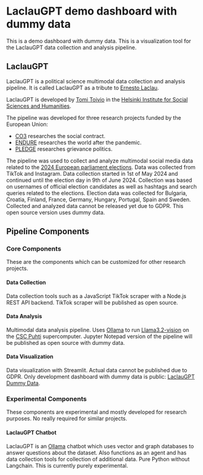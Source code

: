 # LaclauGPT demo dashboard with dummy data

This is a demo dashboard with dummy data. This is a visualization tool for the LaclauGPT data collection and analysis pipeline.

## LaclauGPT

LaclauGPT is a political science multimodal data collection and analysis pipeline. It is called LaclauGPT as a tribute to [Ernesto Laclau](https://en.wikipedia.org/wiki/Ernesto_Laclau).

LaclauGPT is developed by [Tomi Toivio](mailto:tomi.toivio@helsinki.fi) in the [Helsinki Institute for Social Sciences and Humanities](https://www.helsinki.fi/en/helsinki-institute-social-sciences-and-humanities).

The pipeline was developed for three research projects funded by the European Union:
* [CO3](https://www.co3socialcontract.eu/) researches the social contract. 
* [ENDURE](https://www.endure-project.org/​) researches the world after the pandemic. 
* [PLEDGE](https://www.pledgeproject.eu/​) researches grievance politics.

The pipeline was used to collect and analyze multimodal social media data related to the [2024 European parliament elections](https://en.wikipedia.org/wiki/2024_European_Parliament_election). Data was collected from TikTok and Instagram. Data collection started in 1st of May 2024 and continued until the election day in 9th of June 2024. Collection was based on usernames of official election candidates as well as hashtags and search queries related to the elections. Election data was collected for Bulgaria, Croatia, Finland, France, Germany, Hungary, Portugal, Spain and Sweden. Collected and analyzed data cannot be released yet due to GDPR. This open source version uses dummy data. 

## Pipeline Components

### Core Components

These are the components which can be customized for other research projects.

#### Data Collection

Data collection tools such as a JavaScript TikTok scraper with a Node.js REST API backend. TikTok scraper will be published as open source.

#### Data Analysis

Multimodal data analysis pipeline. Uses [Ollama](https://ollama.com/) to run [Llama3.2-vision](https://ollama.com/library/llama3.2-vision) on the [CSC Puhti](https://docs.csc.fi/computing/systems-puhti/) supercomputer. Jupyter Notepad version of the pipeline will be published as open source with dummy data.

#### Data Visualization

Data visualization with Streamlit. Actual data cannot be published due to GDPR. Only development dashboard with dummy data is public: [LaclauGPT Dummy Data](https://laclaugpt-dashboard-development.streamlit.app/).

### Experimental Components

These components are experimental and mostly developed for research purposes. No really required for similar projects.

#### LaclauGPT Chatbot

LaclauGPT is an [Ollama](https://ollama.com) chatbot which uses vector and graph databases to answer questions about the dataset. Also functions as an agent and has data collection tools for collection of additional data. Pure Python without Langchain. This is currently purely experimental.


